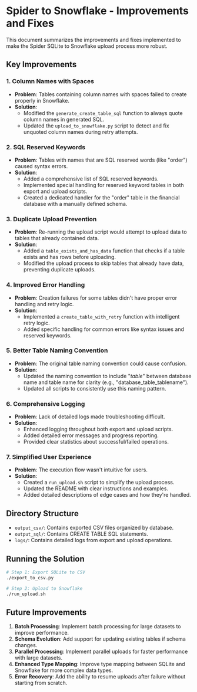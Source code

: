 # Spider to Snowflake - Improvements and Fixes

This document summarizes the improvements and fixes implemented to make the Spider SQLite to Snowflake upload process more robust.

## Key Improvements

### 1. Column Names with Spaces

- **Problem**: Tables containing column names with spaces failed to create properly in Snowflake.
- **Solution**: 
  - Modified the `generate_create_table_sql` function to always quote column names in generated SQL.
  - Updated the `upload_to_snowflake.py` script to detect and fix unquoted column names during retry attempts.

### 2. SQL Reserved Keywords

- **Problem**: Tables with names that are SQL reserved words (like "order") caused syntax errors.
- **Solution**:
  - Added a comprehensive list of SQL reserved keywords.
  - Implemented special handling for reserved keyword tables in both export and upload scripts.
  - Created a dedicated handler for the "order" table in the financial database with a manually defined schema.

### 3. Duplicate Upload Prevention

- **Problem**: Re-running the upload script would attempt to upload data to tables that already contained data.
- **Solution**:
  - Added a `table_exists_and_has_data` function that checks if a table exists and has rows before uploading.
  - Modified the upload process to skip tables that already have data, preventing duplicate uploads.

### 4. Improved Error Handling

- **Problem**: Creation failures for some tables didn't have proper error handling and retry logic.
- **Solution**:
  - Implemented a `create_table_with_retry` function with intelligent retry logic.
  - Added specific handling for common errors like syntax issues and reserved keywords.

### 5. Better Table Naming Convention

- **Problem**: The original table naming convention could cause confusion.
- **Solution**:
  - Updated the naming convention to include "_table_" between database name and table name for clarity (e.g., "database_table_tablename").
  - Updated all scripts to consistently use this naming pattern.

### 6. Comprehensive Logging

- **Problem**: Lack of detailed logs made troubleshooting difficult.
- **Solution**:
  - Enhanced logging throughout both export and upload scripts.
  - Added detailed error messages and progress reporting.
  - Provided clear statistics about successful/failed operations.

### 7. Simplified User Experience

- **Problem**: The execution flow wasn't intuitive for users.
- **Solution**:
  - Created a `run_upload.sh` script to simplify the upload process.
  - Updated the README with clear instructions and examples.
  - Added detailed descriptions of edge cases and how they're handled.

## Directory Structure

- `output_csv/`: Contains exported CSV files organized by database.
- `output_sql/`: Contains CREATE TABLE SQL statements.
- `logs/`: Contains detailed logs from export and upload operations.

## Running the Solution

```bash
# Step 1: Export SQLite to CSV
./export_to_csv.py

# Step 2: Upload to Snowflake
./run_upload.sh
```

## Future Improvements

1. **Batch Processing**: Implement batch processing for large datasets to improve performance.
2. **Schema Evolution**: Add support for updating existing tables if schema changes.
3. **Parallel Processing**: Implement parallel uploads for faster performance with large datasets.
4. **Enhanced Type Mapping**: Improve type mapping between SQLite and Snowflake for more complex data types.
5. **Error Recovery**: Add the ability to resume uploads after failure without starting from scratch. 